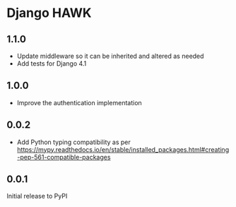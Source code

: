 # Django HAWK

## 1.1.0
- Update middleware so it can be inherited and altered as needed
- Add tests for Django 4.1

## 1.0.0
- Improve the authentication implementation

## 0.0.2
- Add Python typing compatibility as per https://mypy.readthedocs.io/en/stable/installed_packages.html#creating-pep-561-compatible-packages

## 0.0.1
Initial release to PyPI
